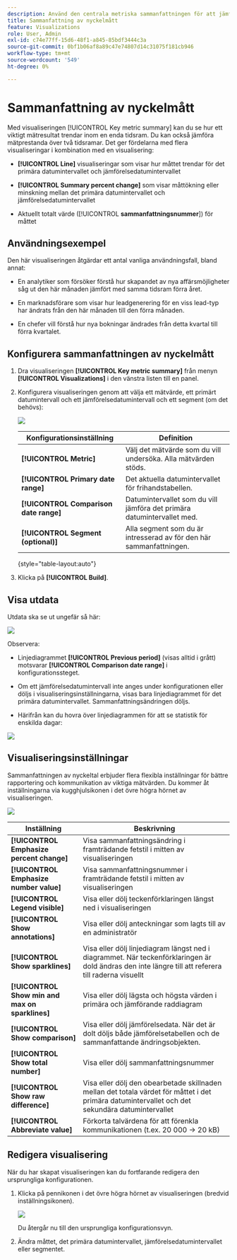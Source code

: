 ```yaml
---
description: Använd den centrala metriska sammanfattningen för att jämföra mätprestanda för två tidslinjer.
title: Sammanfattning av nyckelmått
feature: Visualizations
role: User, Admin
exl-id: c74e77ff-15d6-48f1-a845-85bdf3444c3a
source-git-commit: 0bf1b06af8a89c47e74807d14c31075f181cb946
workflow-type: tm+mt
source-wordcount: '549'
ht-degree: 0%

---
```


# Sammanfattning av nyckelmått

Med visualiseringen [!UICONTROL Key metric summary] kan du se hur ett viktigt mätresultat trendar inom en enda tidsram. Du kan också jämföra mätprestanda över två tidsramar. Det ger fördelarna med flera visualiseringar i kombination med en visualisering:

* **[!UICONTROL Line]** visualiseringar som visar hur måttet trendar för det primära datumintervallet och jämförelsedatumintervallet

* **[!UICONTROL Summary percent change]** som visar måttökning eller minskning mellan det primära datumintervallet och jämförelsedatumintervallet

* Aktuellt totalt värde ([!UICONTROL **sammanfattningsnummer**]) för måttet

## Användningsexempel

Den här visualiseringen åtgärdar ett antal vanliga användningsfall, bland annat:

* En analytiker som försöker förstå hur skapandet av nya affärsmöjligheter såg ut den här månaden jämfört med samma tidsram förra året.

* En marknadsförare som visar hur leadgenerering för en viss lead-typ har ändrats från den här månaden till den förra månaden.

* En chefer vill förstå hur nya bokningar ändrades från detta kvartal till förra kvartalet.

## Konfigurera sammanfattningen av nyckelmått

1. Dra visualiseringen **[!UICONTROL Key metric summary]** från menyn **[!UICONTROL Visualizations]** i den vänstra listen till en panel.

1. Konfigurera visualiseringen genom att välja ett mätvärde, ett primärt datumintervall och ett jämförelsedatumintervall och ett segment (om det behövs):

   ![](assets/key-metric-config.png)

   | Konfigurationsinställning | Definition |
   | --- | --- |
   | **[!UICONTROL Metric]** | Välj det mätvärde som du vill undersöka. Alla mätvärden stöds. |
   | **[!UICONTROL Primary date range]** | Det aktuella datumintervallet för frihandstabellen. |
   | **[!UICONTROL Comparison date range]** | Datumintervallet som du vill jämföra det primära datumintervallet med. |
   | **[!UICONTROL Segment (optional)]** | Alla segment som du är intresserad av för den här sammanfattningen. |

   {style="table-layout:auto"}

1. Klicka på **[!UICONTROL Build]**.

## Visa utdata

Utdata ska se ut ungefär så här:

![](assets/key-metric-output.png)

Observera:

* Linjediagrammet **[!UICONTROL Previous period]** (visas alltid i grått) motsvarar **[!UICONTROL Comparison date range]** i konfigurationssteget.

* Om ett jämförelsedatumintervall inte anges under konfigurationen eller döljs i visualiseringsinställningarna, visas bara linjediagrammet för det primära datumintervallet. Sammanfattningsändringen döljs.

* Härifrån kan du hovra över linjediagrammen för att se statistik för enskilda dagar:

![](assets/key-metric-output2.png)

## Visualiseringsinställningar

Sammanfattningen av nyckeltal erbjuder flera flexibla inställningar för bättre rapportering och kommunikation av viktiga mätvärden. Du kommer åt inställningarna via kugghjulsikonen i det övre högra hörnet av visualiseringen.

![](assets/key-metric-settings.png)

| Inställning | Beskrivning |
| --- | --- |
| **[!UICONTROL Emphasize percent change]** | Visa sammanfattningsändring i framträdande fetstil i mitten av visualiseringen |
| **[!UICONTROL Emphasize number value]** | Visa sammanfattningsnummer i framträdande fetstil i mitten av visualiseringen |
| **[!UICONTROL Legend visible]** | Visa eller dölj teckenförklaringen längst ned i visualiseringen |
| **[!UICONTROL Show annotations]** | Visa eller dölj anteckningar som lagts till av en administratör |
| **[!UICONTROL Show sparklines]** | Visa eller dölj linjediagram längst ned i diagrammet. När teckenförklaringen är dold ändras den inte längre till att referera till raderna visuellt |
| **[!UICONTROL Show min and max on sparklines]** | Visa eller dölj lägsta och högsta värden i primära och jämförande raddiagram |
| **[!UICONTROL Show comparison]** | Visa eller dölj jämförelsedata. När det är dolt döljs både jämförelsetabellen och de sammanfattande ändringsobjekten. |
| **[!UICONTROL Show total number]** | Visa eller dölj sammanfattningsnummer |
| **[!UICONTROL Show raw difference]** | Visa eller dölj den obearbetade skillnaden mellan det totala värdet för måttet i det primära datumintervallet och det sekundära datumintervallet |
| **[!UICONTROL Abbreviate value]** | Förkorta talvärdena för att förenkla kommunikationen (t.ex. 20 000 -> 20 kB) |

## Redigera visualisering

När du har skapat visualiseringen kan du fortfarande redigera den ursprungliga konfigurationen.

1. Klicka på pennikonen i det övre högra hörnet av visualiseringen (bredvid inställningsikonen).

   ![](assets/edit-icon.png)

   Du återgår nu till den ursprungliga konfigurationsvyn.

1. Ändra måttet, det primära datumintervallet, jämförelsedatumintervallet eller segmentet.
